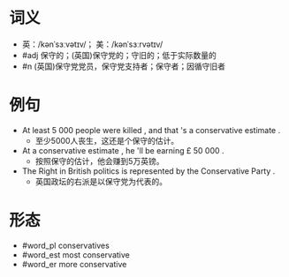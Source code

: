 # 词义
- 英：/kənˈsɜːvətɪv/； 美：/kənˈsɜːrvətɪv/
- #adj 保守的；(英国)保守党的；守旧的；低于实际数量的
- #n (英国)保守党党员，保守党支持者；保守者；因循守旧者
# 例句
- At least 5 000 people were killed , and that 's a conservative estimate .
	- 至少5000人丧生，这还是个保守的估计。
- At a conservative estimate , he 'll be earning £ 50 000 .
	- 按照保守的估计，他会赚到5万英镑。
- The Right in British politics is represented by the Conservative Party .
	- 英国政坛的右派是以保守党为代表的。
# 形态
- #word_pl conservatives
- #word_est most conservative
- #word_er more conservative

